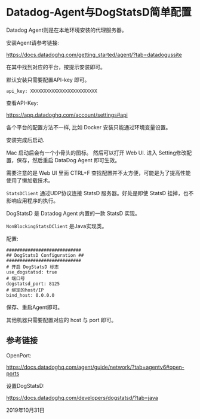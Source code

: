 # Datadog-Agent与DogStatsD简单配置


Datadog Agent则是在本地环境安装的代理服务器。

安装Agent请参考链接:

https://docs.datadoghq.com/getting_started/agent/?tab=datadogussite

在其中找到对应的平台，按提示安装即可。

默认安装只需要配置API-key 即可。

```
api_key: XXXXXXXXXXXXXXXXXXXXXXXXX
```

查看API-Key:

https://app.datadoghq.com/account/settings#api

各个平台的配置方法不一样, 比如 Docker 安装只能通过环境变量设置。

安装完成后启动.

Mac 启动后会有一个小骨头的图标。 然后可以打开 Web UI. 进入 Setting修改配置，保存，然后重启 DataDog Agent 即可生效。

需要注意的是 Web UI 里面 CTRL+F 查找配置并不太方便，可能是为了提高性能使用了懒加载技术。


`StatsDClient` 通过UDP协议连接 StatsD 服务器。好处是即使 StatsD 挂掉，也不影响应用程序的执行。

DogStatsD 是 Datadog Agent 内置的一款 StatsD 实现。

`NonBlockingStatsDClient` 是Java实现类。


配置:

```
############################
## DogStatsD Configuration ##
############################
# 开启 DogStatsD 标志
use_dogstatsd: true
# 端口号
dogstatsd_port: 8125
# 绑定的host/IP
bind_host: 0.0.0.0
```

保存、重启Agent即可。

其他机器只需要配置对应的 host 与 port 即可。



## 参考链接

OpenPort:

https://docs.datadoghq.com/agent/guide/network/?tab=agentv6#open-ports


设置DogStatsD:

https://docs.datadoghq.com/developers/dogstatsd/?tab=java

2019年10月31日
